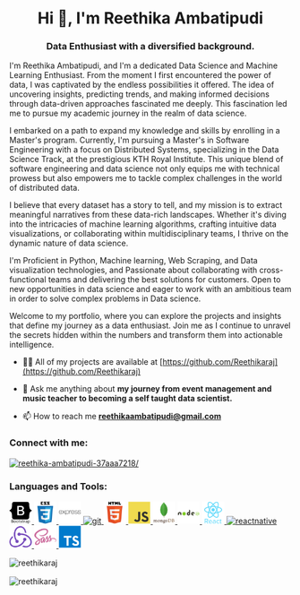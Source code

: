 <h1 align="center">Hi 👋, I'm Reethika Ambatipudi</h1>
<h3 align="center">Data Enthusiast with a diversified background.</h3>
<p align="left">
I'm Reethika Ambatipudi, and I'm a dedicated Data Science and Machine Learning Enthusiast. From the moment I first encountered the power of data, I was captivated by the endless possibilities it offered. The idea of uncovering insights, predicting trends, and making informed decisions through data-driven approaches fascinated me deeply. This fascination led me to pursue my academic journey in the realm of data science.
  
I embarked on a path to expand my knowledge and skills by enrolling in a Master's program. Currently, I'm pursuing a Master's in Software Engineering with a focus on Distributed Systems, specializing in the Data Science Track, at the prestigious KTH Royal Institute. This unique blend of software engineering and data science not only equips me with technical prowess but also empowers me to tackle complex challenges in the world of distributed data.

I believe that every dataset has a story to tell, and my mission is to extract meaningful narratives from these data-rich landscapes. Whether it's diving into the intricacies of machine learning algorithms, crafting intuitive data visualizations, or collaborating within multidisciplinary teams, I thrive on the dynamic nature of data science. 

I'm Proficient in Python, Machine learning, Web Scraping, and Data visualization technologies, and Passionate about collaborating with cross-functional teams and delivering the best solutions for customers. Open to new opportunities in data science and eager to work with an ambitious team in order to solve complex problems in Data science.

Welcome to my portfolio, where you can explore the projects and insights that define my journey as a data enthusiast. Join me as I continue to unravel the secrets hidden within the numbers and transform them into actionable intelligence.
</p>

<!-- <p align="left"> <img src="https://komarev.com/ghpvc/?username=reethikaraj&label=Profile%20views&color=0e75b6&style=flat" alt="reethikaraj" /> </p>

<p align="left"> <a href="https://github.com/ryo-ma/github-profile-trophy"><img src="https://github-profile-trophy.vercel.app/?username=reethikaraj" alt="reethikaraj" /></a> </p> -->

<!-- - 🔭 I’m currently working on [E-commerce website](https://pradhatrinkets.netlify.app/)

- 🌱 I’m currently learning **MERN stack** -->

- 👨‍💻 All of my projects are available at [https://github.com/Reethikaraj](https://github.com/Reethikaraj)

- 💬 Ask me anything about **my journey from event management and music teacher to becoming a self taught data scientist.**

- 📫 How to reach me **reethikaambatipudi@gmail.com**

<h3 align="left">Connect with me:</h3>
<p align="left">
<a href="https://linkedin.com/in/reethika-ambatipudi-37aaa7218/" target="blank"><img align="center" src="https://raw.githubusercontent.com/rahuldkjain/github-profile-readme-generator/master/src/images/icons/Social/linked-in-alt.svg" alt="reethika-ambatipudi-37aaa7218/" height="30" width="40" /></a>
</p>

<h3 align="left">Languages and Tools:</h3>
<p align="left"> <a href="https://getbootstrap.com" target="_blank" rel="noreferrer"> <img src="https://raw.githubusercontent.com/devicons/devicon/master/icons/bootstrap/bootstrap-plain-wordmark.svg" alt="bootstrap" width="40" height="40"/> </a> <a href="https://www.w3schools.com/css/" target="_blank" rel="noreferrer"> <img src="https://raw.githubusercontent.com/devicons/devicon/master/icons/css3/css3-original-wordmark.svg" alt="css3" width="40" height="40"/> </a> <a href="https://expressjs.com" target="_blank" rel="noreferrer"> <img src="https://raw.githubusercontent.com/devicons/devicon/master/icons/express/express-original-wordmark.svg" alt="express" width="40" height="40"/> </a> <a href="https://git-scm.com/" target="_blank" rel="noreferrer"> <img src="https://www.vectorlogo.zone/logos/git-scm/git-scm-icon.svg" alt="git" width="40" height="40"/> </a> <a href="https://www.w3.org/html/" target="_blank" rel="noreferrer"> <img src="https://raw.githubusercontent.com/devicons/devicon/master/icons/html5/html5-original-wordmark.svg" alt="html5" width="40" height="40"/> </a> <a href="https://developer.mozilla.org/en-US/docs/Web/JavaScript" target="_blank" rel="noreferrer"> <img src="https://raw.githubusercontent.com/devicons/devicon/master/icons/javascript/javascript-original.svg" alt="javascript" width="40" height="40"/> </a> <a href="https://www.mongodb.com/" target="_blank" rel="noreferrer"> <img src="https://raw.githubusercontent.com/devicons/devicon/master/icons/mongodb/mongodb-original-wordmark.svg" alt="mongodb" width="40" height="40"/> </a> <a href="https://nodejs.org" target="_blank" rel="noreferrer"> <img src="https://raw.githubusercontent.com/devicons/devicon/master/icons/nodejs/nodejs-original-wordmark.svg" alt="nodejs" width="40" height="40"/> </a> <a href="https://reactjs.org/" target="_blank" rel="noreferrer"> <img src="https://raw.githubusercontent.com/devicons/devicon/master/icons/react/react-original-wordmark.svg" alt="react" width="40" height="40"/> </a> <a href="https://reactnative.dev/" target="_blank" rel="noreferrer"> <img src="https://reactnative.dev/img/header_logo.svg" alt="reactnative" width="40" height="40"/> </a> <a href="https://redux.js.org" target="_blank" rel="noreferrer"> <img src="https://raw.githubusercontent.com/devicons/devicon/master/icons/redux/redux-original.svg" alt="redux" width="40" height="40"/> </a> <a href="https://sass-lang.com" target="_blank" rel="noreferrer"> <img src="https://raw.githubusercontent.com/devicons/devicon/master/icons/sass/sass-original.svg" alt="sass" width="40" height="40"/> </a> <a href="https://www.typescriptlang.org/" target="_blank" rel="noreferrer"> <img src="https://raw.githubusercontent.com/devicons/devicon/master/icons/typescript/typescript-original.svg" alt="typescript" width="40" height="40"/> </a> </p>

<p><img align="center" src="https://github-readme-stats.vercel.app/api/top-langs?username=reethikaraj&show_icons=true&locale=en&layout=compact" alt="reethikaraj" /></p>

<p><img align="center" src="https://github-readme-streak-stats.herokuapp.com/?user=reethikaraj&" alt="reethikaraj" /></p>
